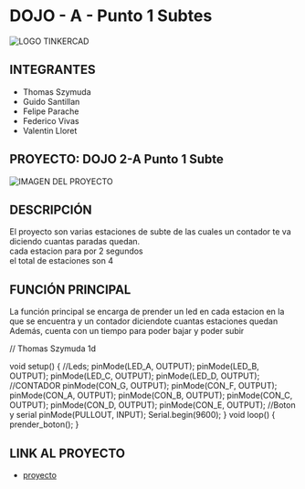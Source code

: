 # DOJO - A - Punto 1 Subtes

![LOGO TINKERCAD](https://i.ibb.co/K08W9N9/Arduino-Tinkercad.jpg)

## INTEGRANTES
* Thomas Szymuda
* Guido Santillan
* Felipe Parache
* Federico Vivas
* Valentin Lloret


## PROYECTO: DOJO 2-A Punto 1 Subte

![IMAGEN DEL PROYECTO](https://i.im.ge/2023/05/15/URzxLY.Copy-of-Dojo-2-Thomas-Szymuda-1-D.png)

## DESCRIPCIÓN

El proyecto son varias estaciones de subte de las cuales un contador te va diciendo cuantas paradas quedan. <br/>
cada estacion para por 2 segundos<br/>
el total de estaciones son 4 <br/>

## FUNCIÓN PRINCIPAL

La función principal se encarga de prender un led en cada estacion en la que se encuentra y un contador diciendote cuantas estaciones quedan <br/>
Además, cuenta con un tiempo para poder bajar y poder subir <br/>

// Thomas Szymuda 1d 

void setup()
{
  //Leds;
  pinMode(LED_A, OUTPUT);
  pinMode(LED_B, OUTPUT);
  pinMode(LED_C, OUTPUT);
  pinMode(LED_D, OUTPUT);
  //CONTADOR
  pinMode(CON_G, OUTPUT);
  pinMode(CON_F, OUTPUT);
  pinMode(CON_A, OUTPUT);
  pinMode(CON_B, OUTPUT);
  pinMode(CON_C, OUTPUT);
  pinMode(CON_D, OUTPUT);
  pinMode(CON_E, OUTPUT);
  //Boton y serial
  pinMode(PULLOUT, INPUT);
  Serial.begin(9600);
}
void loop()
{
  prender_boton();
}


## LINK AL PROYECTO

* [proyecto](https://www.tinkercad.com/things/4DkkYQOdkuS-dojo-2-thomas-szymuda-1-d/editel?sharecode=aKnm-HJeyGQvlsoUp8ZKVgUxotN3fnz57JO7Rfc_YFg)
